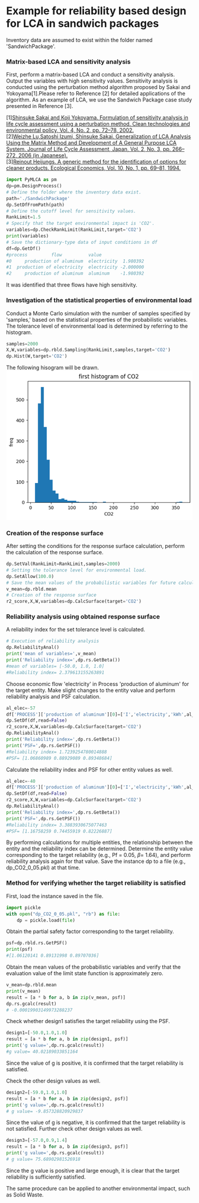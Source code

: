 # Example for reliability based design for LCA in sandwich packages
Inventory data are assumed to exist within the folder named 'SandwichPackage'.
### Matrix-based LCA and sensitivity analysis
First, perform a matrix-based LCA and conduct a sensitivity analysis. Output the variables with high sensitivity values. Sensitivity analysis is conducted using the perturbation method algorithm proposed by Sakai and Yokoyama[1].Please refer to Reference [2] for detailed applications of the algorithm. As an example of LCA, we use the Sandwich Package case study presented in Reference [3].

[1][Shinsuke Sakai and Koji Yokoyama. Formulation of sensitivity analysis in life cycle assessment using a
perturbation method. Clean technologies and environmental policy, Vol. 4, No. 2, pp. 72–78, 2002.](https://link.springer.com/article/10.1007/s10098-002-0150-2)   
[2][Weizhe Lu,Satoshi Izumi, Shinsuke Sakai. Generalization of LCA Analysis Using the Matrix Method and Development of A General Purpose LCA System. Journal of Life Cycle Assessment, Japan,
Vol. 2, No. 3, pp. 266–272, 2006 (in Japanese).](https://www.jstage.jst.go.jp/article/lca/2/3/2_3_266/_article/-char/ja)   
[3][Reinout Heijungs. A generic method for the identification of options for cleaner products. Ecological Economics,
Vol. 10, No. 1, pp. 69–81, 1994.](https://www.sciencedirect.com/science/article/abs/pii/0921800994900388)   


```python
import PyMLCA as pm
dp=pm.DesignProcess()
# Define the folder where the inventory data exist.
path='./SandwichPackage'
dp.SetDfFromPath(path)
# Define the cutoff level for sensitivity values.
RankLimit=1.5
# Specify that the target environmental impact is 'CO2'.
variables=dp.CheckRankLimit(RankLimit,target='CO2')
print(variables)
# Save the dictionary-type data of input conditions in df
df=dp.GetDf()
#process         flow          value
#0     production of aluminum  electricity  1.980392
#1  production of electricity  electricity -2.000000
#2     production of aluminum  aluminum    -1.980392
```
It was identified that three flows have high sensitivity.
### Investigation of the statistical properties of environmental load
Conduct a Monte Carlo simulation with the number of samples specified by 'samples,' based on the statistical properties of the probabilistic variables. The tolerance level of environmental load is determined by referring to the histogram.

```python
samples=2000
X,W,variables=dp.rbld.Sampling(RankLimit,samples,target='CO2')
dp.Hist(W,target='CO2')
```
The following hisogram will be drawn.
![Histogram](histogram.png)

### Creation of the response surface
After setting the conditions for the response surface calculation, perform the calculation of the response surface.

```python
dp.SetVal(RankLimit=RankLimit,samples=2000)
# Setting the tolerance level for environmental load.
dp.SetAllow(100.0)
# Save the mean values of the probabilistic variables for future calculations.
v_mean=dp.rbld.mean
# Creation of the response surface
r2_score,X,W,variables=dp.CalcSurface(target='CO2')
```
### Reliability analysis using obtained response surface
A reliability index for the set tolerance level is calculated.

```python
# Execution of reliability analysis
dp.ReliabilityAnal()
print('mean of variables=',v_mean)
print('Reliability index=',dp.rs.GetBeta())
#mean of variables= [-50.0, 1.0, 1.0]
#Reliability index= 2.379613155263891
```
Choose economic flow 'electricity' in Process 'production of aluminum' for the target entity. Make slight changes to the entity value and perform reliability analysis and PSF calculation.
```python
al_elec=-57
df['PROCESS']['production of aluminum'][0]=['I','electricity','kWh',al_elec,5]
dp.SetDf(df,read=False)
r2_score,X,W,variables=dp.CalcSurface(target='CO2')
dp.ReliabilityAnal()
print('Reliability index=',dp.rs.GetBeta())
print('PSF=',dp.rs.GetPSF())
#Reliability index= 1.7239254780014888
#PSF= [1.06860989 0.88929089 0.89348684]
```
Calculate the reliability index and PSF for other entity values as well.
```python
al_elec=-40
df['PROCESS']['production of aluminum'][0]=['I','electricity','kWh',al_elec,5]
dp.SetDf(df,read=False)
r2_score,X,W,variables=dp.CalcSurface(target='CO2')
dp.ReliabilityAnal()
print('Reliability index=',dp.rs.GetBeta())
print('PSF=',dp.rs.GetPSF())
#Reliability index= 3.3883930675077463
#PSF= [1.16758259 0.74455919 0.82226887]
```
By performing calculations for multiple entities, the relationship between the entity and the reliability index can be determined. Determine the entity value corresponding to the target reliability (e.g., Pf = 0.05, $\beta$= 1.64), and perform reliability analysis again for that value. Save the instance dp to a file (e.g., dp_CO2_0_05.pkl) at that time.

### Method for verifying whether the target reliability is satisfied
First, load the instance saved in the file.

```python
import pickle
with open("dp_CO2_0_05.pkl", "rb") as file:
    dp = pickle.load(file)
```
Obtain the partial safety factor corresponding to the target reliability.
```python
psf=dp.rbld.rs.GetPSF()
print(psf)
#[1.06120141 0.89131998 0.89707036]
```
Obtain the mean values of the probabilistic variables and verify that the evaluation value of the limit state function is approximately zero.
```python
v_mean=dp.rbld.mean
print(v_mean)
result = [a * b for a, b in zip(v_mean, psf)]
dp.rs.gcalc(result)
# -0.00019903149973288237
```
Check whether design1 satisfies the target reliability using the PSF.
```python
design1=[-50.0,1.0,1.0]
result = [a * b for a, b in zip(design1, psf)]
print('g value=',dp.rs.gcalc(result))
#g value= 40.02189033851164
```
Since the value of g is positive, it is confirmed that the target reliability is satisfied.

Check the other design values as well.
```python
design2=[-59.0,1.0,1.0]
result = [a * b for a, b in zip(design2, psf)]
print('g value=',dp.rs.gcalc(result))
# g value= -9.857328820929837
```
Since the value of g is negative, it is confirmed that the target reliability is not satisfied. Further check other design values as well.
```python
design3=[-57.0,0.9,1.4]
result = [a * b for a, b in zip(design3, psf)]
print('g value=',dp.rs.gcalc(result))
# g value= 75.68902981526918
```
Since the g value is positive and large enough, it is clear that the target reliability is sufficiently satisfied.

The same procedure can be applied to another environmental impact, such as Solid Waste.


